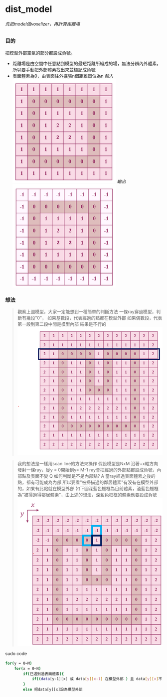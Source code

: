 # dist_model
###### 先把model做voxelizer，再計算距離場 ######
### 目的
把模型外部空氣的部分都設成負號。
- 距離場是由空間中任意點到模型的最短距離所組成的場，無法分辨內外體素，所以要手動把外部體素找出來並標記成負號
- 表面體素為0，由表面往外擴張n個距離單位為n
_輸入_
![](./image/input.png)
_輸出_
![](./image/output.png)

### 想法
> 觀察上圖模型，大家一定能想到一種簡單的判斷方法
> 一條ray穿過模型，判斷有幾段"0"，
> 如果基數段，代表經過的點都在模型外部
> 如果偶數段，代表第一段到第二段中間是模型內部
> 結果是不行的
> ![](./image/idea.png)

> 我的想法是一樣用scan line的方法來操作
> 假設模型是NxM
> 沿著+x軸方向發射一條ray，從y = 0開始到y= M-1
> ray會把經過的外部點都設成負號，內部點及表面不變
> Q 如何判斷是不是內部點?
> A 當ray經過表面體素之後的點，都有可能成為內部
> 所以要看"被掃描過的鄰居體素"有沒有在模型外部的，如果有此點就在模型外部
> 如下圖深藍色框框為目前體素，淺藍色框框為"被掃過得鄰居體素"，由上述的想法，深藍色框框的體素應要設成負號
> ![](./image/myidea1.png)

sudo code
```sh
for(y = 0~M)
	for(x = 0~N)
		if(已遇到過表面體素){
			if((data[y-1][x] 或 data[y][x-1] 在模型外部 ) 且 data[y][x]不是表面體素) 把data[y][x]設為模型外部
		}	
		else 把data[y][x]設為模型外部
```

